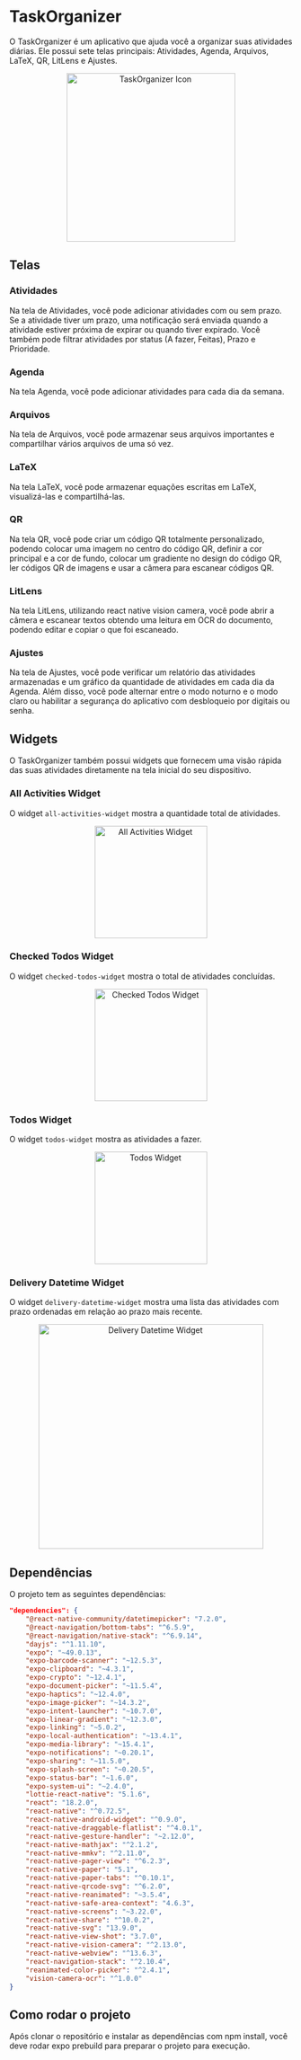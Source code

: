 # TaskOrganizer

O TaskOrganizer é um aplicativo que ajuda você a organizar suas atividades diárias. Ele possui sete telas principais: Atividades, Agenda, Arquivos, LaTeX, QR, LitLens e Ajustes.

<p align="center">
  <img src="https://github.com/jefersonapps/TaskOrganizer/raw/main/src/assets/adaptive-icon.png" alt="TaskOrganizer Icon" width="300"/>
</p>

## Telas

### Atividades

Na tela de Atividades, você pode adicionar atividades com ou sem prazo. Se a atividade tiver um prazo, uma notificação será enviada quando a atividade estiver próxima de expirar ou quando tiver expirado. Você também pode filtrar atividades por status (A fazer, Feitas), Prazo e Prioridade.

### Agenda

Na tela Agenda, você pode adicionar atividades para cada dia da semana.

### Arquivos

Na tela de Arquivos, você pode armazenar seus arquivos importantes e compartilhar vários arquivos de uma só vez.

### LaTeX

Na tela LaTeX, você pode armazenar equações escritas em LaTeX, visualizá-las e compartilhá-las.

### QR

Na tela QR, você pode criar um código QR totalmente personalizado, podendo colocar uma imagem no centro do código QR, definir a cor principal e a cor de fundo, colocar um gradiente no design do código QR, ler códigos QR de imagens e usar a câmera para escanear códigos QR.

### LitLens

Na tela LitLens, utilizando react native vision camera, você pode abrir a câmera e escanear textos obtendo uma leitura em OCR do documento, podendo editar e copiar o que foi escaneado.

### Ajustes

Na tela de Ajustes, você pode verificar um relatório das atividades armazenadas e um gráfico da quantidade de atividades em cada dia da Agenda. Além disso, você pode alternar entre o modo noturno e o modo claro ou habilitar a segurança do aplicativo com desbloqueio por digitais ou senha.

## Widgets

O TaskOrganizer também possui widgets que fornecem uma visão rápida das suas atividades diretamente na tela inicial do seu dispositivo.

### All Activities Widget

O widget `all-activities-widget` mostra a quantidade total de atividades.

<p align="center">
  <img src="https://github.com/jefersonapps/TaskOrganizer/raw/main/src/assets/widget-preview/all-activities-widget.png" alt="All Activities Widget" width="200"/>
</p>

### Checked Todos Widget

O widget `checked-todos-widget` mostra o total de atividades concluídas.

<p align="center">
  <img src="https://github.com/jefersonapps/TaskOrganizer/raw/main/src/assets/widget-preview/checked-todos-widget.png" alt="Checked Todos Widget" width="200"/>
</p>

### Todos Widget

O widget `todos-widget` mostra as atividades a fazer.

<p align="center">
  <img src="https://github.com/jefersonapps/TaskOrganizer/raw/main/src/assets/widget-preview/todos-widget.png" alt="Todos Widget" width="200"/>
</p>

### Delivery Datetime Widget

O widget `delivery-datetime-widget` mostra uma lista das atividades com prazo ordenadas em relação ao prazo mais recente.

<p align="center">
  <img src="https://github.com/jefersonapps/TaskOrganizer/raw/main/src/assets/widget-preview/delivery-datetime-widget.png" alt="Delivery Datetime Widget" width="400"/>
</p>

## Dependências

O projeto tem as seguintes dependências:

```json
"dependencies": {
    "@react-native-community/datetimepicker": "7.2.0",
    "@react-navigation/bottom-tabs": "^6.5.9",
    "@react-navigation/native-stack": "^6.9.14",
    "dayjs": "^1.11.10",
    "expo": "~49.0.13",
    "expo-barcode-scanner": "~12.5.3",
    "expo-clipboard": "~4.3.1",
    "expo-crypto": "~12.4.1",
    "expo-document-picker": "~11.5.4",
    "expo-haptics": "~12.4.0",
    "expo-image-picker": "~14.3.2",
    "expo-intent-launcher": "~10.7.0",
    "expo-linear-gradient": "~12.3.0",
    "expo-linking": "~5.0.2",
    "expo-local-authentication": "~13.4.1",
    "expo-media-library": "~15.4.1",
    "expo-notifications": "~0.20.1",
    "expo-sharing": "~11.5.0",
    "expo-splash-screen": "~0.20.5",
    "expo-status-bar": "~1.6.0",
    "expo-system-ui": "~2.4.0",
    "lottie-react-native": "5.1.6",
    "react": "18.2.0",
    "react-native": "^0.72.5",
    "react-native-android-widget": "^0.9.0",
    "react-native-draggable-flatlist": "^4.0.1",
    "react-native-gesture-handler": "~2.12.0",
    "react-native-mathjax": "^2.1.2",
    "react-native-mmkv": "^2.11.0",
    "react-native-pager-view": "^6.2.3",
    "react-native-paper": "5.1",
    "react-native-paper-tabs": "^0.10.1",
    "react-native-qrcode-svg": "^6.2.0",
    "react-native-reanimated": "~3.5.4",
    "react-native-safe-area-context": "4.6.3",
    "react-native-screens": "~3.22.0",
    "react-native-share": "^10.0.2",
    "react-native-svg": "13.9.0",
    "react-native-view-shot": "3.7.0",
    "react-native-vision-camera": "^2.13.0",
    "react-native-webview": "^13.6.3",
    "react-navigation-stack": "^2.10.4",
    "reanimated-color-picker": "^2.4.1",
    "vision-camera-ocr": "^1.0.0"
}
```

## Como rodar o projeto

Após clonar o repositório e instalar as dependências com npm install, você deve rodar expo prebuild para preparar o projeto para execução.
